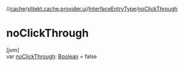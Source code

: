 //[cache](../../../index.md)/[xlitekt.cache.provider.ui](../index.md)/[InterfaceEntryType](index.md)/[noClickThrough](no-click-through.md)

# noClickThrough

[jvm]\
var [noClickThrough](no-click-through.md): [Boolean](https://kotlinlang.org/api/latest/jvm/stdlib/kotlin/-boolean/index.html) = false
